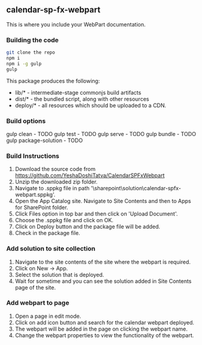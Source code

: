 ## calendar-sp-fx-webpart

This is where you include your WebPart documentation.

### Building the code

```bash
git clone the repo
npm i
npm i -g gulp
gulp
```

This package produces the following:

* lib/* - intermediate-stage commonjs build artifacts
* dist/* - the bundled script, along with other resources
* deploy/* - all resources which should be uploaded to a CDN.

### Build options

gulp clean - TODO
gulp test - TODO
gulp serve - TODO
gulp bundle - TODO
gulp package-solution - TODO

### Build Instructions
1. Download the source code from https://github.com/YeshaDoshiTatva/CalendarSPFxWebpart
2. Unzip the downloaded zip folder.
3. Navigate to .sppkg file in path '\sharepoint\solution\calendar-spfx-webpart.sppkg'.
4. Open the App Catalog site. Navigate to Site Contents and then to Apps for SharePoint folder.
5. Click Files option in top bar and then click on 'Upload Document'.
6. Choose the .sppkg file and click on OK.
7. Click on Deploy button and the package file will be added.
8. Check in the package file.

### Add solution to site collection
1. Navigate to the site contents of the site where the webpart is required.
2. Click on New -> App.
3. Select the solution that is deployed.
4. Wait for sometime and you can see the solution added in Site Contents page of the site.

### Add webpart to page
1. Open a page in edit mode.
2. Click on add icon button and search for the calendar webpart deployed.
3. The webpart will be added in the page on clicking the webpart name.
4. Change the webpart properties to view the functionality of the webpart.

